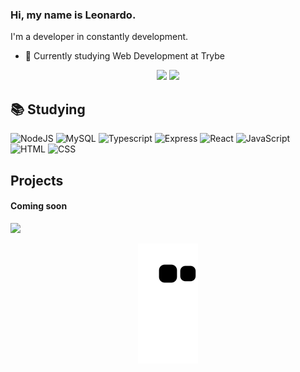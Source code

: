 ### Hi, my name is Leonardo.
I'm a developer in constantly development.

- 🌱 Currently studying Web Development at Trybe

<div align="center">
  <img height="165px" src="https://github-readme-stats.vercel.app/api?username=LDantasA&show_icons=true&theme=algolia&include_all_commits=true&count_private=true"/>
  <img height="165px"src="https://github-readme-stats.vercel.app/api/top-langs/?username=LDantasA&layout=compact&theme=algolia"/>
</div>

## 📚 Studying
<div>
  <img alt="NodeJS" width="75px" src="https://cdn.jsdelivr.net/gh/devicons/devicon/icons/nodejs/nodejs-original.svg">
  <img alt="MySQL" width="75px" src="https://cdn.jsdelivr.net/gh/devicons/devicon/icons/mysql/mysql-original-wordmark.svg">
  <img alt="Typescript" width="75px" src="https://cdn.jsdelivr.net/gh/devicons/devicon/icons/typescript/typescript-original.svg" />
  <img alt="Express" width="75px" src="https://cdn.jsdelivr.net/gh/devicons/devicon/icons/express/express-original-wordmark.svg">
  <img alt="React" width="75px" src="https://cdn.jsdelivr.net/gh/devicons/devicon/icons/react/react-original-wordmark.svg">
  <img alt="JavaScript" width="75px" src="https://cdn.jsdelivr.net/gh/devicons/devicon/icons/javascript/javascript-plain.svg">
  <img alt="HTML" width="75px" src="https://cdn.jsdelivr.net/gh/devicons/devicon/icons/html5/html5-plain-wordmark.svg">
  <img alt="CSS" width="75px" src="https://cdn.jsdelivr.net/gh/devicons/devicon/icons/css3/css3-plain-wordmark.svg">
</div>

## Projects
<h4>Coming soon</h4>

<a href="https://www.linkedin.com/in/ldantasa/" target="_blank"><img src="https://img.shields.io/badge/LinkedIn-0077B5?style=for-the-badge&logo=linkedin&logoColor=white" target="_blank"></a>

<div align="center">
  <img alt="snake animation" src="https://github.com/LDantasA/LDantasA/blob/output/github-contribution-grid-snake.svg">
</div

